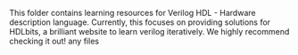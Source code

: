 This folder contains learning resources for Verilog HDL - Hardware description language.
Currently, this focuses on providing solutions for HDLbits, a brilliant website to learn verilog iteratively.
We highly recommend checking it out!
any files